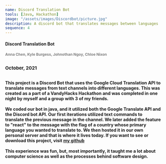 ```yaml
---
name: Discord Translation Bot
tools: [Java, Hackathon]
image: "/assets/images/Discordbot/picture.jpg"
description: A discord bot that translates messages between languages
sequence: 4
---
```

#### <b>Discord Translation Bot<b>
<p style="font-size:12px; color:#808080;padding: 0 0 1em 0;">Anna Chen, Kyle Burgess, Johnothan Ngoy, Chloe Nixon</p>
<p style="font-size:15px; padding: 0 0 1em 0;">October, 2021</p>
This project is a Discord Bot that uses the Google Cloud Translation API to translate messages from text channels into different languages. This was created as a part of a VandyHacks Hackathon and was completed in one night by myself and a group with 3 of my friends. 
<br> <br>
We coded our bot in java, and it utilized both the Google Translate API and the Discord bot API. Our first iterations utilized text commands to translate the previous message in the channel. We later added the feature to "react" to the message with the flag of a country whose primary language you wanted to translate to. We then hosted it in our own personal server and that is where it lives today. If you want to see or download this project, visit <a href="https://github.com/AaronGothard/discordGoogleTranslate">my github</a>
<br><br>
This experience was fun, but, most importantly, it taught me a lot about computer science as well as the processes behind software design.